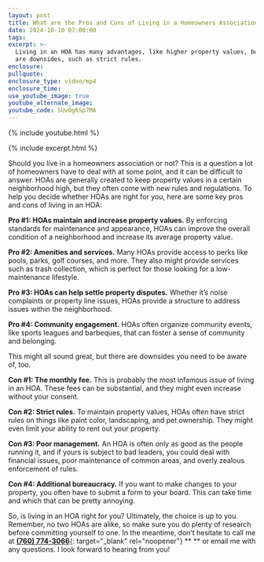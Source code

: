 ```yaml
---
layout: post
title: What are the Pros and Cons of Living in a Homeowners Association?
date: 2024-10-10 07:00:00
tags:
excerpt: >-
  Living in an HOA has many advantages, like higher property values, but there
  are downsides, such as strict rules.
enclosure:
pullquote:
enclosure_type: video/mp4
enclosure_time:
use_youtube_image: true
youtube_alternate_image:
youtube_code: SUv0g6Sp7MA
---
```

{% include youtube.html %}

{% include excerpt.html %}

Should you live in a homeowners association or not? This is a question a lot of homeowners have to deal with at some point, and it can be difficult to answer. HOAs are generally created to keep property values in a certain neighborhood high, but they often come with new rules and regulations. To help you decide whether HOAs are right for you, here are some key pros and cons of living in an HOA:

**Pro \#1: HOAs maintain and increase property values.** By enforcing standards for maintenance and appearance, HOAs can improve the overall condition of a neighborhood and increase its average property value.

**Pro \#2: Amenities and services.** Many HOAs provide access to perks like pools, parks, golf courses, and more. They also might provide services such as trash collection, which is perfect for those looking for a low-maintenance lifestyle.

**Pro \#3: HOAs can help settle property disputes.** Whether it’s noise complaints or property line issues, HOAs provide a structure to address issues within the neighborhood.

**Pro \#4: Community engagement.** HOAs often organize community events, like sports leagues and barbeques, that can foster a sense of community and belonging.

This might all sound great, but there are downsides you need to be aware of, too.

**Con \#1: The monthly fee.** This is probably the most infamous issue of living in an HOA. These fees can be substantial, and they might even increase without your consent.

**Con \#2: Strict rules.** To maintain property values, HOAs often have strict rules on things like paint color, landscaping, and pet ownership. They might even limit your ability to rent out your property.

**Con \#3: Poor management.** An HOA is often only as good as the people running it, and if yours is subject to bad leaders, you could deal with financial issues, poor maintenance of common areas, and overly zealous enforcement of rules.

**Con \#4: Additional bureaucracy.** If you want to make changes to your property, you often have to submit a form to your board. This can take time and which that can be pretty annoying.

So, is living in an HOA right for you? Ultimately, the choice is up to you. Remember, no two HOAs are alike, so make sure you do plenty of research before committing yourself to one. In the meantime, don’t hesitate to call me at [**(760) 774-3066**](tel:+17607743066 "tel:7607743066"){: target="_blank" rel="noopener"} \*\* \*\* or email me with any questions. I look forward to hearing from you!